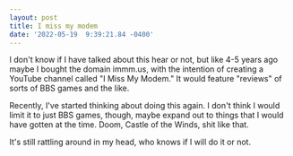 ```yaml
--- 
layout: post 
title: I miss my modem 
date: '2022-05-19  9:39:21.84 -0400' 
--- 
```

I don't know if I have talked about this hear or not, but like 4-5 years ago maybe I bought the domain immm.us, 
with the intention of creating a YouTube channel called "I Miss My Modem." It would feature "reviews" of sorts 
of BBS games and the like.

Recently, I've started thinking about doing this again. I don't think I would limit it to just BBS games, 
though, maybe expand out to things that I would have gotten at the time. Doom, Castle of the Winds, shit like 
that. 

It's still rattling around in my head, who knows if I will do it or not. 
